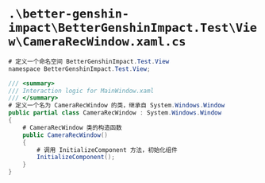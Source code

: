 # `.\better-genshin-impact\BetterGenshinImpact.Test\View\CameraRecWindow.xaml.cs`

```cs
# 定义一个命名空间 BetterGenshinImpact.Test.View
﻿namespace BetterGenshinImpact.Test.View;

/// <summary>
/// Interaction logic for MainWindow.xaml
/// </summary>
# 定义一个名为 CameraRecWindow 的类，继承自 System.Windows.Window
public partial class CameraRecWindow : System.Windows.Window
{
    # CameraRecWindow 类的构造函数
    public CameraRecWindow()
    {
        # 调用 InitializeComponent 方法，初始化组件
        InitializeComponent();
    }
}
```